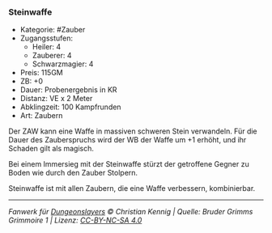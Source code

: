 ### Steinwaffe

- Kategorie: #Zauber
- Zugangsstufen:
  - Heiler: 4
  - Zauberer: 4
  - Schwarzmagier: 4
- Preis: 115GM
- ZB: +0
- Dauer: Probenergebnis in KR
- Distanz: VE x 2 Meter
- Abklingzeit: 100 Kampfrunden
- Art: Zaubern



Der ZAW kann eine Waffe in massiven schweren Stein verwandeln. Für die Dauer des Zauberspruchs wird der WB der Waffe um +1 erhöht, und ihr Schaden gilt als magisch.

Bei einem Immersieg mit der Steinwaffe stürzt der getroffene Gegner zu Boden wie durch den Zauber Stolpern.

Steinwaffe ist mit allen Zaubern, die eine Waffe verbessern, kombinierbar.

---

_Fanwerk für [Dungeonslayers](https://www.dungeonslayers.net/) © Christian Kennig | Quelle: Bruder Grimms Grimmoire 1 | Lizenz: [CC-BY-NC-SA 4.0](https://creativecommons.org/licenses/by-nc-sa/4.0/deed.de)_
